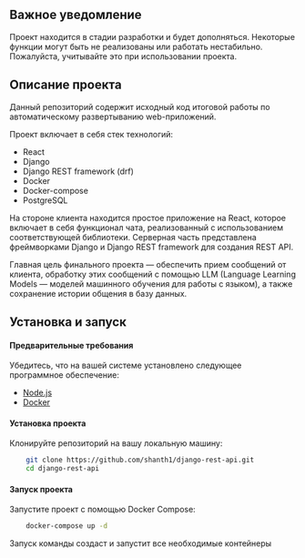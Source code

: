## Важное уведомление

Проект находится в стадии разработки и будет дополняться. Некоторые функции могут быть не реализованы или работать нестабильно. Пожалуйста, учитывайте это при использовании проекта.

## Описание проекта

Данный репозиторий содержит исходный код итоговой работы по автоматическому развертыванию web-приложений.

Проект включает в себя стек технологий:

-   React
-   Django
-   Django REST framework (drf)
-   Docker
-   Docker-compose
-   PostgreSQL

На стороне клиента находится простое приложение на React, которое включает в себя функционал чата, реализованный с использованием соответствующей библиотеки. Серверная часть представлена фреймворками Django и Django REST framework для создания REST API.

Главная цель финального проекта — обеспечить прием сообщений от клиента, обработку этих сообщений с помощью LLM (Language Learning Models — моделей машинного обучения для работы с языком), а также сохранение истории общения в базу данных.

## Установка и запуск

#### Предварительные требования

Убедитесь, что на вашей системе установлено следующее программное обеспечение:

-   [Node.js](https://nodejs.org/)
-   [Docker](https://www.docker.com/get-started)

#### Установка проекта

Клонируйте репозиторий на вашу локальную машину:

```sh
    git clone https://github.com/shanth1/django-rest-api.git
    cd django-rest-api
```

#### Запуск проекта

Запустите проект с помощью Docker Compose:

```sh
    docker-compose up -d
```

Запуск команды создаст и запустит все необходимые контейнеры
